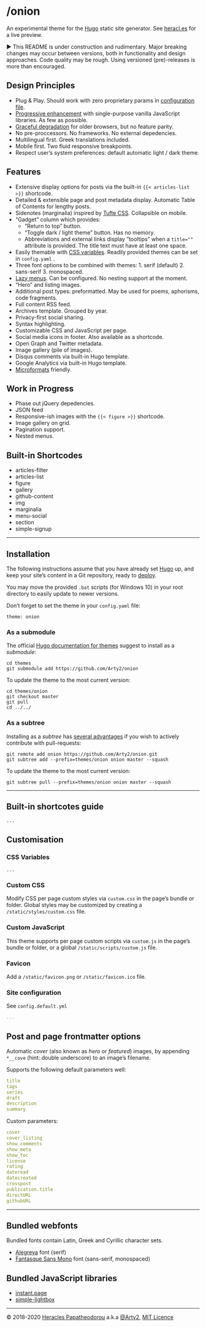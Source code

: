# /onion

An experimental theme for the [Hugo](https://gohugo.io/) static site generator. See [heracl.es](https://heracl.es) for a live preview.

► This README is under construction and rudimentary. Major breaking changes may occur between versions, both in functionality and design approaches. Code quality may be rough. Using versioned (pre)-releases is more than encouraged.


## Design Principles

- Plug & Play. Should work with zero proprietary params in [configuration file](https://gohugo.io/getting-started/configuration/).
- [Progressive enhancement](https://developer.mozilla.org/en-US/docs/Glossary/Progressive_Enhancement) with single-purpose vanilla JavaScript libraries. As few as possible.
- [Graceful degradation](https://developer.mozilla.org/en-US/docs/Glossary/Graceful_degradation) for older browsers, but no feature parity.
- No pre-proccessors. No frameworks. No external depedencies.
- Multilingual first. Greek translations included.
- Mobile first. Two fluid responsive breakpoints.
- Respect user’s system preferences: default automatic light / dark theme.


## Features

- Extensive display options for posts via the built-in `{{< articles-list >}}` shortcode.
- Detailed & extensible page and post metadata display. Automatic Table of Contents for lengthy posts.
- Sidenotes (marginalia) inspired by [Tufte CSS](https://edwardtufte.github.io/tufte-css/). Collapsible on mobile.
- “Gadget” column which provides:
    + “Return to top” button.
    + “Toggle dark / light theme” button. Has no memory.
    + Abbreviations and external links display “tooltips” when a `title=""` attribute is provided. The title text must have at least one space.
- Easily themable with [CSS variables](https://developer.mozilla.org/en-US/docs/Web/CSS/Using_CSS_custom_properties). Readily provided themes can be set in `config.yaml` .
- Three font options to be combined with themes: 1. serif (default) 2. sans-serif 3. monospaced.
- [Lazy menus](https://gohugo.io/templates/menu-templates/#section-menu-for-lazy-bloggers). Can be configured. No nesting support at the moment.
- “Hero” and listing images.
- Additional post types: preformatted. May be used for poems, aphorisms, code fragments.
- Full content RSS feed.
- Archives template. Grouped by year.
- Privacy-first social sharing.
- Syntax highlighting.
- Customizable CSS and JavaScript per page.
- Social media icons in footer. Also available as a shortcode.
- Open Graph and Twitter metadata.
- Image gallery (pile of images).
- Disqus comments via built-in Hugo template.
- Google Analytics via built-in Hugo template.
- [Microformats](http://microformats.org/wiki/what-are-microformats) friendly.

## Work in Progress

- Phase out jQuery depedencies.
- JSON feed
- Responsive-ish images with the `{{< figure >}}` shortcode.
- Image gallery on grid.
- Pagination support.
- Nested menus.


## Built-in Shortcodes

- articles-filter
- articles-list
- figure
- gallery
- github-content
- img
- marginalia
- menu-social
- section
- simple-signup

* * *

## Installation

The following instructions assume that you have already set [Hugo](https://gohugo.io/getting-started/quick-start/) up, and keep your site’s content in a Git repository, ready to [deploy](https://gohugo.io/hosting-and-deployment/).

You may move the provided `.bat` scripts (for Windows 10)  in your root directory to easily update to newer versions.

Don’t forget to set the theme in your `config.yaml` file:
```
theme: onion
```

### As a submodule

The official [Hugo documentation for themes](https://gohugo.io/getting-started/quick-start/#step-3-add-a-theme) suggest to install as a *submodule*:

```
cd themes
git submodule add https://github.com/Arty2/onion
```

To update the theme to the most current version:

```
cd themes/onion
git checkout master
git pull
cd ../../
```

### As a subtree

Installing as a *subtree* has [several advantages](https://training.github.com/downloads/submodule-vs-subtree-cheat-sheet/) if you wish to actively contribute with pull-requests:

```
git remote add onion https://github.com/Arty2/onion.git
git subtree add --prefix=themes/onion onion master --squash
```

To update the theme to the most current version:

```
git subtree pull --prefix=themes/onion onion master --squash
```

* * *

## Built-in shortcotes guide

```
...
```

## Customisation


### CSS Variables

```
...
```

### Custom CSS

Modify CSS per page custom styles via `custom.css` in the page’s bundle or folder. Global styles may be customized by creating a `/static/styles/custom.css` file.

### Custom JavaScript

This theme supports per page custom scripts via `custom.js` in the page’s bundle or folder, or a global `/static/scripts/custom.js` file.

### Favicon

Add a `/static/favicon.png` or `/static/favicon.ico` file.

### Site configuration

See `config.default.yml`

```yaml
...
```


## Post and page frontmatter options

Automatic *cover* (also known as *hero* or *featured*) images, by appending `*__cove` (hint: double underscore) to an image’s filename.

Supports the following default parameters well:

```yaml
title
tags
series
draft
description
summary
```

Custom parameters:

```yaml
cover
cover_listing
show_comments
show_meta
show_toc
license
rating
dateread
datecreated
crosspost
publication.title
directURL
githubURL
```


* * *


## Bundled webfonts

Bundled fonts contain Latin, Greek and Cyrillic character sets.

- [Alegreya](https://www.huertatipografica.com/en/fonts/alegreya-ht-pro) font (serif)
- [Fantasque Sans Mono](https://github.com/belluzj/fantasque-sans) font (sans-serif, monospaced)


## Bundled JavaScript libraries

- [instant.page](https://instant.page/)
- [simple-lightbox](https://simplelightbox.com/)


* * *

© 2018-2020 [Heracles Papatheodorou](http://heracl.es) a.k.a [ @Arty2](https://www.twitter.com/Arty2), [MIT Licence](./LICENCE.txt)
